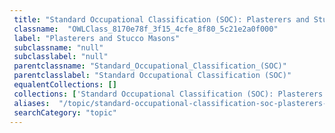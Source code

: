 ```yaml
--- 
 title: "Standard Occupational Classification (SOC): Plasterers and Stucco Masons" 
 classname:  "OWLClass_8170e78f_3f15_4cfe_8f80_5c21e2a0f000" 
 label: "Plasterers and Stucco Masons" 
 subclassname: "null" 
 subclasslabel: "null" 
 parentclassname: "Standard_Occupational_Classification_(SOC)" 
 parentclasslabel: "Standard Occupational Classification (SOC)" 
 equalentCollections: [] 
 collections: ['Standard Occupational Classification (SOC): Plasterers and Stucco Masons']
 aliases:  "/topic/standard-occupational-classification-soc-plasterers-and-stucco-masons"  
 searchCategory: "topic" 
---
```

